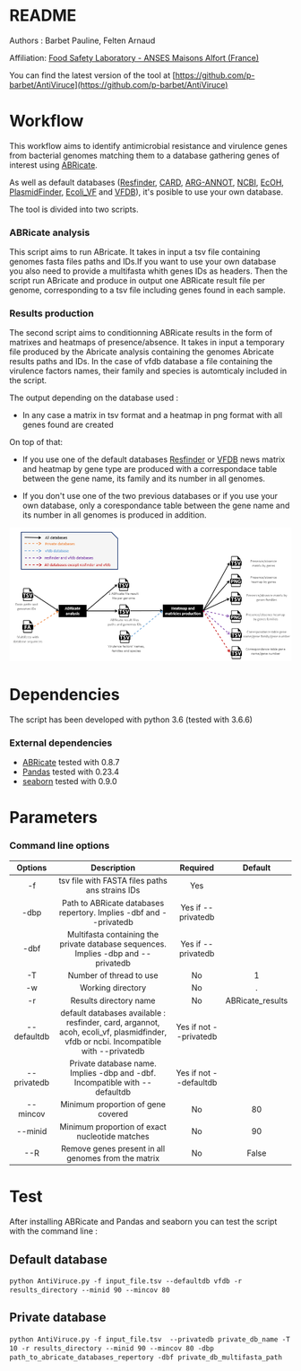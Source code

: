 README
======

Authors : Barbet Pauline, Felten Arnaud

Affiliation: [Food Safety Laboratory - ANSES Maisons Alfort (France)](https://www.anses.fr/en/content/laboratory-food-safety-maisons-alfort-and-boulogne-sur-mer)

You can find the latest version of the tool at [https://github.com/p-barbet/AntiViruce](https://github.com/p-barbet/AntiViruce)


Workflow
========

This workflow aims to identify antimicrobial resistance and virulence genes from bacterial genomes matching them to a database gathering genes of interest using [ABRicate](https://github.com/tseemann/abricate).

As well as default databases ([Resfinder](https://cge.cbs.dtu.dk/services/ResFinder/), [CARD](https://card.mcmaster.ca/), [ARG-ANNOT](http://backup.mediterranee-infection.com/article.php?laref=282&titre=arg-annot), [NCBI](https://www.ncbi.nlm.nih.gov/bioproject/PRJNA313047), [EcOH](https://github.com/katholt/srst2/tree/master/data), [PlasmidFinder](https://cge.cbs.dtu.dk/services/PlasmidFinder/), [Ecoli_VF](https://github.com/phac-nml/ecoli_vf) and [VFDB](http://www.mgc.ac.cn/VFs/)), it's posible to use your own database.

The tool is divided into two scripts.


### ABRicate analysis

This script aims to run ABricate. It takes in input a tsv file containing genomes fasta files paths and IDs.If you want to use your own database you also need to provide a multifasta whith genes IDs as headers. Then the script run ABricate and produce in output one ABRicate result file per genome, corresponding to a tsv file including genes found in each sample.

### Results production

The second script aims to conditionning ABRicate results in the form of matrixes and heatmaps of presence/absence. It takes in input a temporary file produced by the Abricate analysis containing the genomes Abricate results paths and IDs. In the case of vfdb database a file containing the virulence factors names, their family and species is automticaly included in the script.

The output depending on the database used :

* In any case a matrix in tsv format and a heatmap in png format with all genes found are created


On top of that:

* If you use one of the default databases [Resfinder](https://cge.cbs.dtu.dk/services/ResFinder/) or [VFDB](http://www.mgc.ac.cn/VFs/) news matrix and heatmap by gene type are produced with a correspondace table between the gene name, its family and its number in all genomes.

* If you don't use one of the two previous databases or if you use your own database, only a corespondance table between the gene name and its number in all genomes is produced in addition.

![](workflow.PNG?raw=true "script workflow")


Dependencies
============

The script has been developed with python 3.6 (tested with 3.6.6)

### External dependencies

* [ABRicate](https://github.com/tseemann/abricate) tested with 0.8.7
* [Pandas](https://pandas.pydata.org/) tested with 0.23.4
* [seaborn](https://seaborn.pydata.org/installing.html) tested with 0.9.0


Parameters
==========

### Command line options


|   Options   |                                                              Description                                                              |        Required        |      Default     |
|:-----------:|:-------------------------------------------------------------------------------------------------------------------------------------:|:----------------------:|:----------------:|
|      -f     |                                            tsv file with FASTA files paths ans strains IDs                                            |           Yes          |                  |
|     -dbp    |                                   Path to ABRicate databases repertory. Implies -dbf and --privatedb                                  |   Yes if --privatedb   |                  |
|     -dbf    |                           Multifasta containing the private database sequences. Implies -dbp and --privatedb                          |   Yes if --privatedb   |                  |
|      -T     |                                                        Number of thread to use                                                        |           No           |         1        |
|      -w     |                                                           Working directory                                                           |           No           |         .        |
|      -r     |                                                         Results directory name                                                        |           No           | ABRicate_results |
| --defaultdb |  default databases available : resfinder, card, argannot, acoh, ecoli_vf, plasmidfinder, vfdb or ncbi. Incompatible with --privatedb  | Yes if not --privatedb |                  |
| --privatedb |                              Private database name. Implies -dbp and -dbf. Incompatible with --defaultdb                              | Yes if not --defaultdb |                  |
|   --mincov  |                                                   Minimum proportion of gene covered                                                  |           No           |        80        |
|   --minid   |                                             Minimum proportion of exact nucleotide matches                                            |           No           |        90        |
|     --R     |                                          Remove genes present in all genomes from the matrix                                          |           No           |       False      |

Test 
====

After installing ABRicate and Pandas and seaborn you can test the script with the command line :

## Default database

	python AntiViruce.py -f input_file.tsv --defaultdb vfdb -r results_directory --minid 90 --mincov 80

## Private database

	python AntiViruce.py -f input_file.tsv  --privatedb private_db_name -T 10 -r results_directory --minid 90 --mincov 80 -dbp path_to_abricate_databases_repertory -dbf private_db_multifasta_path







